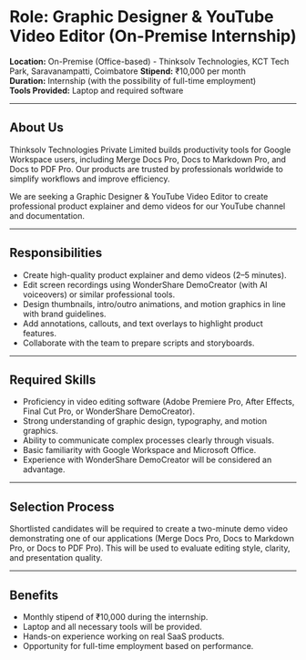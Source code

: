 # Role: Graphic Designer & YouTube Video Editor (On-Premise Internship)

**Location:** On-Premise (Office-based)  - Thinksolv Technologies, KCT Tech Park, Saravanampatti, Coimbatore
**Stipend:** ₹10,000 per month  
**Duration:** Internship (with the possibility of full-time employment)  
**Tools Provided:** Laptop and required software  

---

## About Us

Thinksolv Technologies Private Limited builds productivity tools for Google Workspace users, including Merge Docs Pro, Docs to Markdown Pro, and Docs to PDF Pro. Our products are trusted by professionals worldwide to simplify workflows and improve efficiency.  

We are seeking a Graphic Designer & YouTube Video Editor to create professional product explainer and demo videos for our YouTube channel and documentation.  

---

## Responsibilities

- Create high-quality product explainer and demo videos (2–5 minutes).  
- Edit screen recordings using WonderShare DemoCreator (with AI voiceovers) or similar professional tools.  
- Design thumbnails, intro/outro animations, and motion graphics in line with brand guidelines.  
- Add annotations, callouts, and text overlays to highlight product features.  
- Collaborate with the team to prepare scripts and storyboards.  

---

## Required Skills

- Proficiency in video editing software (Adobe Premiere Pro, After Effects, Final Cut Pro, or WonderShare DemoCreator).  
- Strong understanding of graphic design, typography, and motion graphics.  
- Ability to communicate complex processes clearly through visuals.  
- Basic familiarity with Google Workspace and Microsoft Office.  
- Experience with WonderShare DemoCreator will be considered an advantage.  

---

## Selection Process

Shortlisted candidates will be required to create a two-minute demo video demonstrating one of our applications (Merge Docs Pro, Docs to Markdown Pro, or Docs to PDF Pro). This will be used to evaluate editing style, clarity, and presentation quality.  

---

## Benefits

- Monthly stipend of ₹10,000 during the internship.  
- Laptop and all necessary tools will be provided.  
- Hands-on experience working on real SaaS products.  
- Opportunity for full-time employment based on performance.  
